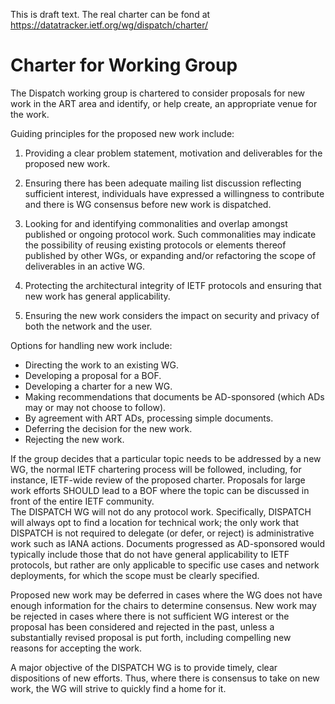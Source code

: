 
This is draft text. The real charter can be fond at https://datatracker.ietf.org/wg/dispatch/charter/

# Charter for Working Group

The Dispatch working group is chartered to consider proposals for
new work in the ART area and identify, or help create, an appropriate
venue for the work. 

Guiding principles for the proposed new work include: 

1. Providing a clear problem statement, motivation and deliverables for the proposed new work.

2. Ensuring there has been adequate mailing list discussion reflecting sufficient interest, individuals have expressed a willingness to contribute and there is WG consensus before new work is dispatched.

3. Looking for and identifying commonalities and overlap amongst published or ongoing protocol work.  Such commonalities may indicate the possibility of reusing existing protocols or elements thereof published by other WGs, or expanding and/or refactoring the scope of deliverables in an active WG. 

4. Protecting the architectural integrity of IETF protocols and ensuring that new work has general applicability.

5. Ensuring the new work considers the impact on security and privacy of both the network and the user.  

Options for handling new work include:

- Directing the work to an existing WG.
- Developing a proposal for a BOF.
- Developing a charter for a new WG.
- Making recommendations that documents be AD-sponsored (which ADs may or may not choose to follow).
- By agreement with ART ADs, processing simple documents. 
- Deferring the decision for the new work.  
- Rejecting the new work.  

If the group decides that a particular topic needs to be addressed by
a new WG, the normal IETF chartering process will be
followed, including, for instance, IETF-wide review of the proposed
charter. Proposals for large work efforts SHOULD lead to a BOF where
the topic can be discussed in front of the entire IETF community.  
The DISPATCH WG will not do any protocol work. 
Specifically, DISPATCH will always opt to find a location for technical work; the only work that DISPATCH is not required to delegate (or defer, or reject) is administrative work such as IANA actions.   Documents progressed as AD-sponsored would typically include those that do not have general 
applicability to IETF protocols, but rather are only applicable to specific use cases and network deployments, for which the scope must be clearly specified.

Proposed new work may be deferred in cases where the WG does not have enough information for the chairs to determine consensus.  New work may be rejected in cases where there is not sufficient WG interest or the proposal has been considered and rejected in the past, unless a substantially revised proposal is put forth, including compelling new reasons for accepting the work. 

A major objective of the DISPATCH WG is to provide timely, clear
dispositions of new efforts. Thus, where there is consensus to take
on new work, the WG will strive to quickly find a home for it.

